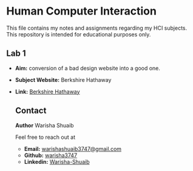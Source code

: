 # Human Computer Interaction

This file contains my notes and assignments regarding my HCI subjects. This repository is intended for educational purposes only.

## Lab 1
- **Aim:** conversion of a bad design website into a good one.
- **Subject Website:** Berkshire Hathaway
- **Link:** [Berkshire Hathaway](https://www.berkshirehathaway.com/)

  ## Contact

  **Author** Warisha Shuaib

  Feel free to reach out at
  - **Email:**     [warishashuaib3747@gmail.com](mailto:warishashuaib3747@gmail.com)
  - **Github:**    [warisha3747](https://github.com/warisha3747)
  - **Linkedin:**  [Warisha-Shuaib](https://www.linkedin.com/in/vareesha-shuaib-a763a9306?utm_source=share&utm_campaign=share_via&utm_content=profile&utm_medium=android_app)
